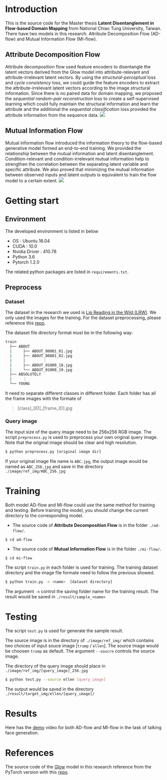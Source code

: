 # Introduction
This is the source code for the Master thesis **Latent Disentanglement in Flow-based Domain Mapping** from National Chiao Tung University, Taiwan. There have two models in this research. Attribute Decomposition Flow (AD-flow) and Mutual Information Flow (MI-flow). 

## Attribute Decomposition Flow

Attribute decomposition flow used feature encoders to disentangle the latent vectors derived from the Glow model into attribute-relevant and attribute-irrelevant latent vectors. By using the $\textit{structural-perceptual}$ loss and $\textit{cycle consistency}$ loss, we could guide the feature encoders to extract the attribute-irrelevant latent vectors according to the image structural information. Since there is no paired data for domain mapping, we proposed the $\textit{sequential random-pair reconstruction}$ loss to create a self-supervised learning which could fully maintain the structural information and learn the attribute and the additional the $\textit{sequential classification}$ loss provided the attribute information from the sequence data.
![](https://i.imgur.com/6sOP42h.png)

## Mutual Information Flow

Mutual information flow introduced the information theory to the flow-based generative model formed an end-to-end training. We provided the relationship between the mutual information and latent disentanglement. Condition-relevant and condition-irrelevant mutual information help to strengthen the correlation between the separating latent variable and specific attribute. We also proved that minimizing the mutual information between observed inputs and latent outputs is equivalent to train the flow model to a certain extent. 
![](https://i.imgur.com/Ko3Ij6b.png)

# Getting start
## Environment
The developed environment is listed in below
* OS : Ubuntu 16.04
* CUDA : 10.0
* Nvidia Driver : 410.78
* Python 3.6
* Pytorch 1.2.0

The related python packages are listed in `requirements.txt`.

## Preprocess
### Dataset

The dataset in the research we used is [Lip Reading in the Wild (LRW)](http://www.robots.ox.ac.uk/~vgg/data/lip_reading/). We only used the images for the training. For the dataset preprocessing, please reference this [repo](https://github.com/voletiv/lipreading-in-the-wild-experiments).

The dataset file directory format must be in the following way:
```bash
train
  ├── ABOUT
  |     ├── ABOUT_00001_01.jpg
  |     ├── ABOUT_00001_02.jpg
  |     |        ⋮
  |     ├── ABOUT_01000_18.jpg
  |     └── ABOUT_01000_19.jpg
  ├── ABSOLUTELY
  |     ⋮
  └── YOUNG      
```
It need to separate different classes in different folder. Each folder has all the frame images with the formate of 

> [class]\_[ID]\_[frame_ID].jpg


### Query image
The input size of the query image need to be 256x256 RGB image. The script `preprocess.py` is used to preprocess your own original query image. Note that the original image should be clear and high resolution.
```bash
$ python preprocess.py [original image dir]
```
If your original image file name is `ABC.jpg`, the output image would be named as `ABC_256.jpg` and save in the directory `./image/ref_img/ABC_256.jpg`

# Training
Both model AD-flow and MI-flow could use the same method for training and testing. Before training the model, you should change the current directory to the corresponding model.
* The source code of **Attribute Decomposition Flow** is in the folder `./ad-flow/`.
```
$ cd ad-flow
```
* The source code of **Mutual Information Flow** is in the folder `./mi-flow/`.
```
$ cd mi-flow
```


The script `train.py` in each folder is used for training. The training dataset directory and the image file formate need to follow the previous showed.

```bash
$ python train.py -n <name>  [dataset directory]
```
The argument `-n` control the saving folder name for the training result. The result would be saved in `./result/sample_<name>`

# Testing
The script `test.py` is used for generate the sample result. 

The source image is in the directory of `./image/ref_img/` which contains two choices of input souce image [`trump` / `ellen`]. 
The source image would be choosen `trump` as default. The argument `--soucre` controls the source image. 

The directory of the query image should place in `./image/ref_img/[query_image]_256.jpg`
```bash
$ python test.py --source ellen [query_image]
```
The output would be saved in the directory `./result/target_img/ellen/[query_image]/`

# Results
Here has the [demo](https://www.youtube.com/watch?v=SuxqpKWr6BQ&feature=youtu.be) video for both AD-flow and MI-flow in the task of talking face generation.

# References
The source code of the [Glow](https://arxiv.org/abs/1807.03039) model in this research reference from the PyTorch version with this [repo](https://github.com/rosinality/glow-pytorch).